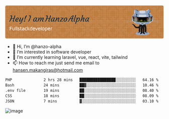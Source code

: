 ![Header](./github-header-image.png)

- 👋 Hi, I’m @hanzo-alpha
- 👀 I’m interested in software developer
- 🌱 I’m currently learning laravel, vue, react, vite, tailwind
- 📫 How to reach me just send me email to hansen.makangiras@hotmail.com 

<!---
hanzo-alpha/hanzo-alpha is a ✨ special ✨ repository because its `README.md` (this file) appears on your GitHub profile.
You can click the Preview link to take a look at your changes.
--->

<!--START_SECTION:waka-->

```txt
PHP              2 hrs 28 mins   ████████████████░░░░░░░░░   64.16 %
Bash             24 mins         ██▓░░░░░░░░░░░░░░░░░░░░░░   10.46 %
.env file        19 mins         ██░░░░░░░░░░░░░░░░░░░░░░░   08.40 %
CSS              18 mins         ██░░░░░░░░░░░░░░░░░░░░░░░   08.09 %
JSON             7 mins          ▓░░░░░░░░░░░░░░░░░░░░░░░░   03.10 %
```

<!--END_SECTION:waka-->

![image](https://github.com/hanzo-alpha/hanzo-alpha/assets/111342797/c4bd2977-6123-4017-8652-6e166259b484)

